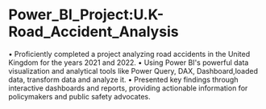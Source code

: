 # Power_BI_Project:U.K-Road_Accident_Analysis
• Proficiently completed a project analyzing road accidents in the United Kingdom for the years 2021 and 2022.
• Using Power BI's powerful data visualization and analytical tools like Power Query, DAX, Dashboard,loaded data, transform data and analyze it.
• Presented key findings through interactive dashboards and reports, providing actionable information for policymakers and public safety advocates.
